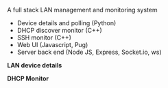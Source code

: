 A full stack LAN management and monitoring system

- Device details and polling (Python)
- DHCP discover monitor (C++)
- SSH monitor (C++)
- Web UI (Javascript, Pug)
- Server back end (Node JS, Express, Socket.io, ws)


<b> LAN device details </b>

<b> DHCP Monitor </b>

 
